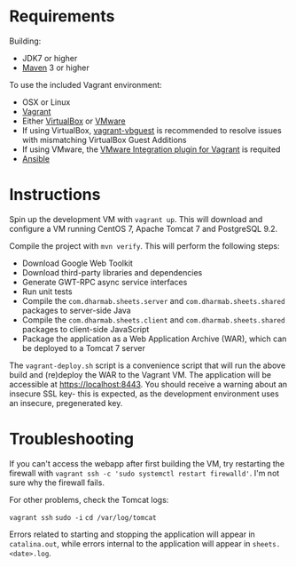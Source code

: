 # Requirements

Building:
* JDK7 or higher
* [Maven](https://maven.apache.org/) 3 or higher

To use the included Vagrant environment:
* OSX or Linux
* [Vagrant](https://www.vagrantup.com)
* Either [VirtualBox](https://www.virtualbox.org/) or [VMware](http://www.vmware.com/products/workstation/)
* If using VirtualBox, [vagrant-vbguest](https://github.com/dotless-de/vagrant-vbguest) is recommended to resolve issues with mismatching VirtualBox Guest Additions
* If using VMware, the [VMware Integration plugin for Vagrant](https://www.vagrantup.com/vmware) is requited
* [Ansible](http://docs.ansible.com/index.html)

# Instructions

Spin up the development VM with `vagrant up`. This will download and configure a VM running CentOS 7, Apache Tomcat 7 and PostgreSQL 9.2.

Compile the project with `mvn verify`. This will perform the following steps:

* Download Google Web Toolkit
* Download third-party libraries and dependencies
* Generate GWT-RPC async service interfaces
* Run unit tests
* Compile the `com.dharmab.sheets.server` and `com.dharmab.sheets.shared` packages to server-side Java
* Compile the `com.dharmab.sheets.client` and `com.dharmab.sheets.shared` packages to client-side JavaScript
* Package the application as a Web Application Archive (WAR), which can be deployed to a Tomcat 7 server

The `vagrant-deploy.sh` script is a convenience script that will run the above build and (re)deploy the WAR to the Vagrant VM. The application will be accessible at [https://localhost:8443](https://localhost:8443). You should receive a warning about an insecure SSL key- this is expected, as the development environment uses an insecure, pregenerated key.

# Troubleshooting

If you can't access the webapp after first building the VM, try restarting the firewall with `vagrant ssh -c 'sudo systemctl restart firewalld'`. I'm not sure why the firewall fails.

For other problems, check the Tomcat logs:

`vagrant ssh`
`sudo -i`
`cd /var/log/tomcat`

Errors related to starting and stopping the application will appear in `catalina.out`, while errors internal to the application will appear in `sheets.<date>.log`.
